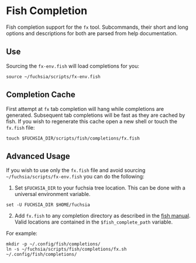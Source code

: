 # Fish Completion

Fish completion support for the `fx` tool. Subcommands, their short and long
options and descriptions for both are parsed from help documentation.

## Use

Sourcing the `fx-env.fish` will load completions for you:

```shell
source ~/fuchsia/scripts/fx-env.fish
```

## Completion Cache

First attempt at `fx` tab completion will hang while completions are
generated. Subsequent tab completions will be fast as they are cached by
fish. If you wish to regenerate this cache open a new shell or touch the
`fx.fish` file:

```shell
touch $FUCHSIA_DIR/scripts/fish/completions/fx.fish
```

## Advanced Usage

If you wish to use only the `fx.fish` file and avoid sourcing
`~/fuchsia/scripts/fx-env.fish` you can do the following:

1. Set `$FUCHSIA_DIR` to your fuchsia tree location. This can be done with a
universal environment variable.

```shell
set -U FUCHSIA_DIR $HOME/fuchsia
```

2. Add `fx.fish` to any completion directory as described in the
[fish manual](https://fishshell.com/docs/current/index.html#where-to-put-completions).
Valid locations are contained in the `$fish_complete_path` variable.

For example:

```shell
mkdir -p ~/.config/fish/completions/
ln -s ~/fuchsia/scripts/fish/completions/fx.sh ~/.config/fish/completions/
```
